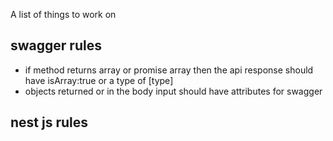 A list of things to work on

## swagger rules

-   if method returns array or promise array then the api response should have isArray:true or a type of [type]
-   objects returned or in the body input should have attributes for swagger

## nest js rules
